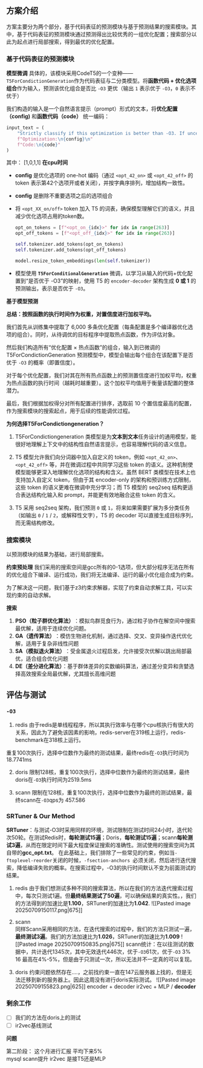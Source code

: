 ## 方案介绍
方案主要分为两个部分，基于代码表征的预测模块与基于预测结果的搜索模块。其中，基于代码表征的预测模块通过预测得出比较优秀的一组优化配置；搜索部分以此为起点进行局部搜索，得到最优的优化配置。

### 基于代码表征的预测模块
**模型微调**
具体的，该模块采用CodeT5的一个变种——`T5ForCondictionGeneration`作为代码表征与二分类模型。将 ​**​函数代码 + 优化选项组合​**​ 作为输入，预测该优化组合是否比 `-O3` 更优（输出 `1` 表示优于 `-O3`，`0` 表示不优于）

我们构造的输入是一个自然语言提示（prompt）形式的文本，将**优化配置（config)** 和**函数代码（code）** 统一编码：

```python
input_text = ( 
	"Strictly classify if this optimization is better than -O3. If uncertain, answer '0'.\n" 
	f"Optimization:\n{config}\n" 
	f"Code:\n{code}" 
)
```

其中：
[1,0,1,1]
**在cpu时间**
- **config** 是优化选项的 one-hot 编码（通过 `<opt_42_on>` 或 `<opt_42_off>` 的 token 表示第42个选项开或者关闭），并按字典序排列，增加结构一致性。

* **config** 是删除不重要选项之后的选项组合
    
- 将 `<opt_XX_on/off>` token 加入 T5 的词表，确保模型理解它们的语义，并且减少优化选项占用的token数。
	```python
	opt_on_tokens = [f"<opt_on_{idx}>" for idx in range(263)]
	opt_off_tokens = [f"<opt_off_{idx}>" for idx in range(263)]
	
	self.tokenizer.add_tokens(opt_on_tokens)
	self.tokenizer.add_tokens(opt_off_tokens)
	
	model.resize_token_embeddings(len(self.tokenizer))	
	```
    
- 模型使用 **`T5ForConditionalGeneration`** 微调，以学习从输入的代码+优化配置到“是否优于 -O3”的映射，使用 T5 的 `encoder-decoder` 架构生成 **0 或 1** 的预测输出，表示是否优于 `-O3`。

**基于模型预测**

**总结：按照函数的执行时间作为权重，对置信度进行加权平均。**

我们首先从训练集中提取了 6,000 多条优化配置（每条配置是多个编译器优化选项的组合）。同时，从待调优的目标程序中提取热点函数，作为评估对象。

然后我们构造所有“优化配置 × 热点函数”的组合，输入到已微调的 T5ForCondictionGeneration 预测模型中，模型会输出每个组合在该配置下是否优于 `-O3` 的概率（即置信度）。

对于每个优化配置，我们对其在所有热点函数上的预测置信度进行加权平均，权重为热点函数的执行时间（越耗时越重要）。这个加权平均值用于衡量该配置的整体潜力。

最后，我们根据加权得分对所有配置进行排序，选取前 10 个置信度最高的配置，作为搜索模块的搜索起点，用于后续的性能调优过程。

**为何选择T5ForCondictiongeneration？**
1. T5ForCondictiongeneration 类模型是为**文本到文本**任务设计的通用模型，能很好地理解上下文中的结构性自然语言提示，也容易理解代码的语义信息。

2. T5 模型允许我们向分词器中加入自定义的 token，例如 `<opt_42_on>`、`<opt_42_off>` 等，并在微调过程中共同学习这些 token 的语义。这种机制使模型能够更深入地理解优化选项的结构和含义。虽然 BERT 类模型在技术上也支持加入自定义 token，但由于其 encoder-only 的架构和预训练方式限制，这些 token 的语义更难在微调中充分学习；而 T5 模型的 seq2seq 结构更适合表达结构化输入和 prompt，并能更有效地融合这些 token 的含义。

3. T5 采用 seq2seq 架构，我们预测 `0` 或 `1`，将来如果需要扩展为多分类任务（如输出 `0` / `1` / `2`，或解释性文字），T5 的 decoder 可以直接生成目标序列，而无需结构修改。

### 搜索模块
以预测模块的结果为基础，进行局部搜索。

**约束预处理**
我们采用的搜索空间是gcc所有的0-1选项，但大部分程序无法在所有的优化组合下编译、运行成功，我们将无法编译、运行的最小优化组合成为约束。 

为了解决这一问题，我们基于z3约束求解器，实现了约束自动求解工具，可以实现约束的自动求解。

**搜索**
1. ​**​PSO（粒子群优化算法）​**​：模拟鸟群觅食行为，通过粒子协作在解空间中搜索最优解，适用于连续优化问题。
2. ​**​GA（遗传算法）​**​：模仿生物进化机制，通过选择、交叉、变异操作迭代优化解，适用于复杂非线性问题
3. ​**​SA（模拟退火算法）​**​：受金属退火过程启发，允许接受次优解以跳出局部最优，适合组合优化问题
4. ​**​DE（差分进化算法）**：基于群体差异的实数编码算法，通过差分变异和贪婪选择高效搜索全局最优解，尤其擅长高维问题

## 评估与测试
### `-O3`
1. redis
由于redis是单线程程序，所以其执行效率与在哪个cpu核执行有很大的关系，因此为了避免该因素的影响，redis-server在319核上运行，redis-benchmark在318核上运行。

重复100次执行，选择中位数作为最终的测试结果，最终redis在`-O3`执行时间为18.7741ms

2. doris
限制128核，重复100次执行，选择中位数作为最终的测试结果，最终doris在`-O3`执行时间为2519.5ms

3. scann
限制在128核，重复100次执行，选择中位数作为最终的测试结果，最终scann在`-O3`qps为 457.586

### SRTuner & Our Method
**SRTuner**：与测试-O3时采用同样的环境，测试限制在测试时间24小时，迭代轮次50轮。在测试Redis时，**每轮测试15遍**；Doris，**每轮测试15遍**；scann**每轮测试3遍**，从而在限定时间下最大程度保证搜索的准确性。测试使用的搜索空间为其自带的**gcc_opt.txt**。 在此基础上，我们排除了一些常见的约束，例如当`-ftoplevel-reorder`关闭的时候，`-fsection-anchors `必须关闭，然后进行迭代搜索，降低编译失败的概率。在搜索过程中，-O3的执行时间默认不变为前面测试的结果。

1. redis
	由于我们想测试多种不同的搜索算法，所以在我们的方法迭代搜索过程中，每次只测试1遍。但**最终结果测试了50遍**，可以确保结果的真实性。，我们的方法得到的加速比是**1.100**，SRTuner的加速比为**1.042**. 
		![[Pasted image 20250709150117.png|675]]
1. scann	
	同样Scann采用相同的方法，在迭代搜索的过程中，我们的方法只测试一遍，**最终测试3遍**。我们的方法加速比为**1.026**，SRTuner的加速比为**1.009**
	![[Pasted image 20250709150835.png|675]]
	scann统计：在以往测试的数据中，共计迭代1345次，其中无效迭代446次，优于`-O3`61次，优于`-O3` 3% 16    最高在4%-5%，但是由于只测试一次，所以无法并不一定真的可以复现。
	
3. doris
	约束问题依然存在....，之前找约束一直在147云服务器上找的，但是无法迁移到新的服务器上。因此这周没有进行doris实际测试。
			![[Pasted image 20250709155823.png|625]]
encoder + decoder
ir2vec + MLP / **decoder**
### 剩余工作
* [ ] 我们的方法在doris上的测试
* [ ] ir2vec基线测试

**问题**

第二阶段： 这个月进行汇报
平均下来5%  
mysql 
scann提升
ir2vec 是接T5还是MLP